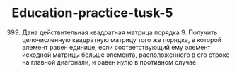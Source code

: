 # Education-practice-tusk-5
399. Дана действительная квадратная матрица порядка 9. Получить целочисленную квадратную матрицу
того же порядка, в которой элемент равен единице, если
соответствующий ему элемент исходной матрицы больше
элемента, расположенного в его строке на главной диагонали, и равен нулю в противном случае.
